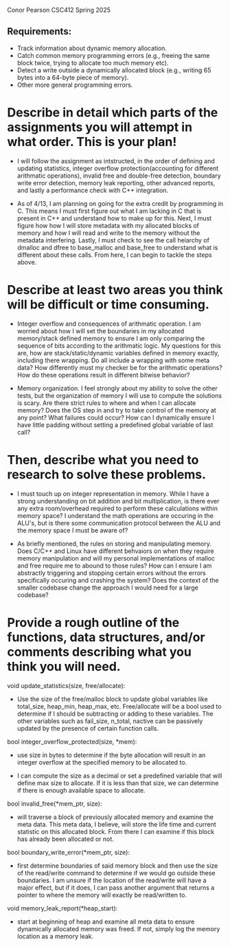 Conor Pearson
CSC412
Spring 2025

## Requirements: 

- Track information about dynamic memory allocation.
- Catch common memory programming errors (e.g., freeing the same block twice, trying to allocate too much memory etc).
- Detect a write outside a dynamically allocated block (e.g., writing 65 bytes into a 64-byte piece of memory).
- Other more general programming errors.



# Describe in detail which parts of the assignments you will attempt in what order. This is your plan!

- I will follow the assignment as intstructed, in the order of defining and updating statistics, integer overflow protection(accounting for different arithmatic operations), invalid free and double-free detection, boundary write error detection, memory leak reporting, other advanced reports, and lastly a performance check with C++ integration.

- As of 4/13, I am planning on going for the extra credit by programming in C. This means I must first figure out what I am lacking in C that is present in C++ and understand how to make up for this. Next, I must figure how how I will store metadata with my allocated blocks of memory and how I will read and write to the memory without the metadata interfering. Lastly, I must check to see the call heiarchy of dmalloc and dfree to base_malloc and base_free to understand what is different about these calls. From here, I can begin to tackle the steps above.

# Describe at least two areas you think will be difficult or time consuming.

- Integer overflow and consequences of arithmatic operation. I am worried about how I will set the boundaries in my allocated memory/stack defined memory to ensure I am only comparing the sequence of bits according to the arithmatic logic. My questions for this are, how are stack/static/dynamic variables defined in memory exactly, including there wrapping. Do all include a wrapping with some meta data? How differently must my checker be for the arithmatic operations? How do these operations result in different bitwise behavior?

- Memory organization. I feel strongly about my ability to solve the other tests, but the organization of memory I will use to compute the solutions is scary. Are there strict rules to where and when I can allocate memory? Does the OS step in and try to take control of the memory at any point? What failures could occur? How can I dynamically ensure I have little padding without setting a predefined global variable of last call?

# Then, describe what you need to research to solve these problems.

- I must touch up on integer representation in memory. While I have a strong understanding on bit addition and bit multiplication, is there ever any extra room/overhead required to perform these calculations within memory space? I understand the math operations are occuring in the ALU's, but is there some communication protocol between the ALU and the memory space I must be aware of?

- As briefly mentioned, the rules on storing and manipulating memory. Does C/C++ and Linux have different behvaiors on when they require memory manipulation and will my personal implementations of malloc and free require me to abound to those rules? How can I ensure I am abstractly triggering and stopping certain errors without the errors specifically occuring and crashing the system? Does the context of the smaller codebase change the approach I would need for a large codebase?

# Provide a rough outline of the functions, data structures, and/or comments describing what you think you will need.

void update_statistics(size, free/allocate):

- Use the size of the free/malloc block to update global variables like total_size, heap_min, heap_max, etc. Free/allocate will be a bool used to determine if I should be subtracting or adding to these variables. The other variables such as fail_size, n_total, nactive can be passively updated by the presence of certain function calls.

bool integer_overflow_protected(size, *mem):

- use size in bytes to determine if the byte allocation will result in an integer overflow at the specified memory to be allocated to.

- I can compute the size as a decimal or set a predefined variable that will define max size to allocate. If it is less than that size, we can determine if there is enough available space to allocate.

bool invalid_free(*mem_ptr, size):

- will traverse a block of previously allocated memory and examine the meta data. This meta data, I believe, will store the life time and current statistic on this allocated block. From there I can examine if this block has already been allocated or not.

bool boundary_write_error(*mem_ptr, size):

- first determine boundaries of said memory block and then use the size of the read/write command to determine if we would go outside these boundaries. I am unsure if the location of the read/write will have a major effect, but if it does, I can pass another argument that returns a pointer to where the memory will exactly be read/written to.

void memory_leak_report(*heap_start):

- start at beginning of heap and examine all meta data to ensure dynamically allocated memory was freed. If not, simply log the memory location as a memory leak.